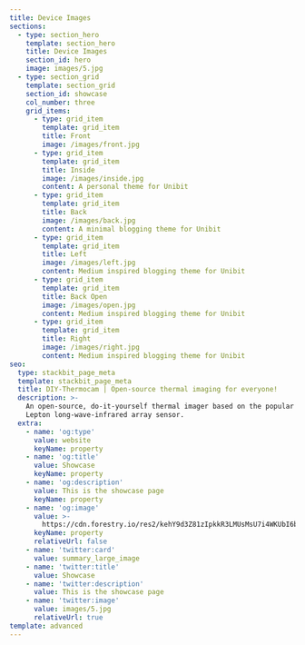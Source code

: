 ```yaml
---
title: Device Images
sections:
  - type: section_hero
    template: section_hero
    title: Device Images
    section_id: hero
    image: images/5.jpg
  - type: section_grid
    template: section_grid
    section_id: showcase
    col_number: three
    grid_items:
      - type: grid_item
        template: grid_item
        title: Front
        image: /images/front.jpg
      - type: grid_item
        template: grid_item
        title: Inside
        image: /images/inside.jpg
        content: A personal theme for Unibit
      - type: grid_item
        template: grid_item
        title: Back
        image: /images/back.jpg
        content: A minimal blogging theme for Unibit
      - type: grid_item
        template: grid_item
        title: Left
        image: /images/left.jpg
        content: Medium inspired blogging theme for Unibit
      - type: grid_item
        template: grid_item
        title: Back Open
        image: /images/open.jpg
        content: Medium inspired blogging theme for Unibit
      - type: grid_item
        template: grid_item
        title: Right
        image: /images/right.jpg
        content: Medium inspired blogging theme for Unibit
seo:
  type: stackbit_page_meta
  template: stackbit_page_meta
  title: DIY-Thermocam | Open-source thermal imaging for everyone!
  description: >-
    An open-source, do-it-yourself thermal imager based on the popular FLIR
    Lepton long-wave-infrared array sensor.
  extra:
    - name: 'og:type'
      value: website
      keyName: property
    - name: 'og:title'
      value: Showcase
      keyName: property
    - name: 'og:description'
      value: This is the showcase page
      keyName: property
    - name: 'og:image'
      value: >-
        https://cdn.forestry.io/res2/kehY9d3Z81zIpkkR3LMUsMsU7i4WKUbI6bEfHfrCCEs/fit/512/512/sm/0/aHR0cHM6Ly9hcHAu/Zm9yZXN0cnkuaW8v/cmFpbHMvYWN0aXZl/X3N0b3JhZ2UvYmxv/YnMvZXlKZmNtRnBi/SE1pT25zaWJXVnpj/MkZuWlNJNklrSkJh/SEJDU1dOTlFXY3dQ/U0lzSW1WNGNDSTZi/blZzYkN3aWNIVnlJ/am9pWW14dllsOXBa/Q0o5ZlE9PS0tOTdl/MWEzN2RjYmE2MTQ5/MWMzNzkzMjI0NDU1/MzUxNDU4MzIwMjc0/MC9Mb2dvX0xhcmdl/LnBuZw
      keyName: property
      relativeUrl: false
    - name: 'twitter:card'
      value: summary_large_image
    - name: 'twitter:title'
      value: Showcase
    - name: 'twitter:description'
      value: This is the showcase page
    - name: 'twitter:image'
      value: images/5.jpg
      relativeUrl: true
template: advanced
---
```

